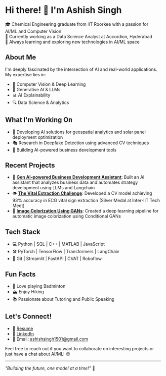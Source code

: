# Hi there! 👋 I'm Ashish Singh

🎓 Chemical Engineering graduate from IIT Roorkee with a passion for AI/ML and Computer Vision  
💼 Currently working as a Data Science Analyst at Accordion, Hyderabad  
🌱 Always learning and exploring new technologies in AI/ML space

## About Me
I'm deeply fascinated by the intersection of AI and real-world applications. My expertise lies in:
- 🤖 Computer Vision & Deep Learning
- 🧠 Generative AI & LLMs
- 📊 AI Explainability
- 🔍 Data Science & Analytics

## What I'm Working On
- 🚀 Developing AI solutions for geospatial analytics and solar panel deployment optimization
- 🎭 Research in Deepfake Detection using advanced CV techniques
- 🤝 Building AI-powered business development tools

## Recent Projects
- 🤖 [**Gen AI-powered Business Development Assistant**](https://github.com/morancium/hack): Built an AI assistant that analyzes business data and automates strategy development using LLMs and Langchain
- 👁️ [**The Vital Extraction Challenge**](https://github.com/morancium/Inter-IIT-Vital-Extraction-Challenge-IIT-Roorkee): Developed a CV model achieving 93% accuracy in ECG vital sign extraction (Silver Medal at Inter-IIT Tech Meet)
- 🎨 [**Image Colorization Using GANs**](https://github.com/morancium/Image_Colorization): Created a deep learning pipeline for automatic image colorization using Conditional GANs

## Tech Stack
- 💻 Python | SQL | C++ | MATLAB | JavaScript
- 🛠️ PyTorch | TensorFlow | Transformers | LangChain
- 🔧 Git | Streamlit | FastAPI | CVAT | Roboflow

## Fun Facts
- 🏸 Love playing Badminton
- 🏔️ Enjoy Hiking
- 📚 Passionate about Tutoring and Public Speaking

## Let's Connect!
- 📄 [Resume](https://drive.google.com/file/d/1SCVdlhzP9dBMNA-oBJ6U0pgpj8GxyTzS/view?usp=sharing)
- 💼 [LinkedIn](https://www.linkedin.com/in/ashishsingh1501/)
- 📧 Email: ashishsingh1501@gmail.com

Feel free to reach out if you want to collaborate on interesting projects or just have a chat about AI/ML! 😊

---
*"Building the future, one model at a time!"* 🚀
